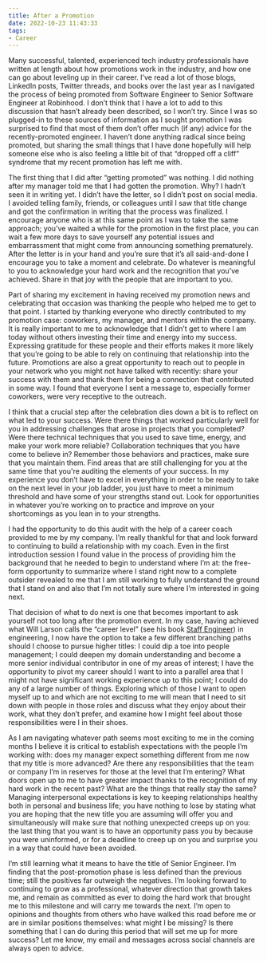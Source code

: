 ```yaml
---
title: After a Promotion
date: 2022-10-23 11:43:33
tags:
- Career
---
```


Many successful, talented, experienced tech industry professionals have written at length about how promotions work in the industry, and how one can go about leveling up in their career. I’ve read a lot of those blogs, LinkedIn posts, Twitter threads, and books over the last year as I navigated the process of being promoted from Software Engineer to Senior Software Engineer at Robinhood. I don’t think that I have a lot to add to this discussion that hasn’t already been described, so I won’t try. Since I was so plugged-in to these sources of information as I sought promotion I was surprised to find that most of them don’t offer much (if any) advice for the recently-promoted engineer. I haven’t done anything radical since being promoted, but sharing the small things that I have done hopefully will help someone else who is also feeling a little bit of that “dropped off a cliff” syndrome that my recent promotion has left me with.

The first thing that I did after “getting promoted” was nothing. I did nothing after my manager told me that I had gotten the promotion. Why? I hadn’t seen it in writing yet. I didn’t have the letter, so I didn’t post on social media. I avoided telling family, friends, or colleagues until I saw that title change and got the confirmation in writing that the process was finalized. I encourage anyone who is at this same point as I was to take the same approach; you’ve waited a while for the promotion in the first place, you can wait a few more days to save yourself any potential issues and embarrassment that might come from announcing something prematurely. After the letter is in your hand and you’re sure that it’s all said-and-done I encourage you to take a moment and celebrate. Do whatever is meaningful to you to acknowledge your hard work and the recognition that you’ve achieved. Share in that joy with the people that are important to you.

Part of sharing my excitement in having received my promotion news and celebrating that occasion was thanking the people who helped me to get to that point. I started by thanking everyone who directly contributed to my promotion case: coworkers, my manager, and mentors within the company. It is really important to me to acknowledge that I didn’t get to where I am today without others investing their time and energy into my success. Expressing gratitude for these people and their efforts makes it more likely that you’re going to be able to rely on continuing that relationship into the future. Promotions are also a great opportunity to reach out to people in your network who you might not have talked with recently: share your success with them and thank them for being a connection that contributed in some way. I found that everyone I sent a message to, especially former coworkers, were very receptive to the outreach.

I think that a crucial step after the celebration dies down a bit is to reflect on what led to your success. Were there things that worked particularly well for you in addressing challenges that arose in projects that you completed? Were there technical techniques that you used to save time, energy, and make your work more reliable? Collaboration techniques that you have come to believe in? Remember those behaviors and practices, make sure that you maintain them. Find areas that are still challenging for you at the same time that you're auditing the elements of your success. In my experience you don’t have to excel in everything in order to be ready to take on the next level in your job ladder, you just have to meet a minimum threshold and have some of your strengths stand out. Look for opportunities in whatever you’re working on to practice and improve on your shortcomings as you lean in to your strengths.

I had the opportunity to do this audit with the help of a career coach provided to me by my company. I’m really thankful for that and look forward to continuing to build a relationship with my coach. Even in the first introduction session I found value in the process of providing him the background that he needed to begin to understand where I’m at: the free-form opportunity to summarize where I stand right now to a complete outsider revealed to me that I am still working to fully understand the ground that I stand on and also that I’m not totally sure where I’m interested in going next.

That decision of what to do next is one that becomes important to ask yourself not too long after the promotion event. In my case, having achieved what Will Larson calls the “career level” (see his book [Staff Engineer](https://staffeng.com/book)) in engineering, I now have the option to take a few different branching paths should I choose to pursue higher titles: I could dip a toe into people management; I could deepen my domain understanding and become a more senior individual contributor in one of my areas of interest; I have the opportunity to pivot my career should I want to into a parallel area that I might not have significant working experience up to this point; I could do any of a large number of things. Exploring which of those I want to open myself up to and which are not exciting to me will mean that I need to sit down with people in those roles and discuss what they enjoy about their work, what they don’t prefer, and examine how I might feel about those responsibilities were I in their shoes.

As I am navigating whatever path seems most exciting to me in the coming months I believe it is critical to establish expectations with the people I’m working with: does my manager expect something different from me now that my title is more advanced? Are there any responsibilities that the team or company I’m in reserves for those at the level that I’m entering? What doors open up to me to have greater impact thanks to the recognition of my hard work in the recent past? What are the things that really stay the same? Managing interpersonal expectations is key to keeping relationships healthy both in personal and business life; you have nothing to lose by stating what you are hoping that the new title you are assuming will offer you and simultaneously will make sure that nothing unexpected creeps up on you: the last thing that you want is to have an opportunity pass you by because you were uninformed, or for a deadline to creep up on you and surprise you in a way that could have been avoided.

I’m still learning what it means to have the title of Senior Engineer. I’m finding that the post-promotion phase is less defined than the previous time; still the positives far outweigh the negatives. I’m looking forward to continuing to grow as a professional, whatever direction that growth takes me, and remain as committed as ever to doing the hard work that brought me to this milestone and will carry me towards the next. I’m open to opinions and thoughts from others who have walked this road before me or are in similar positions themselves: what might I be missing? Is there something that I can do during this period that will set me up for more success? Let me know, my email and messages across social channels are always open to advice.

